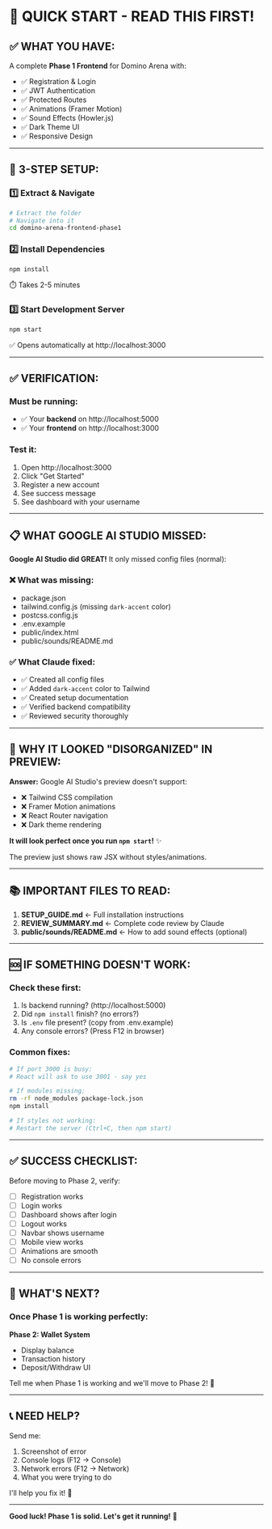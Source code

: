 # 🎯 QUICK START - READ THIS FIRST!

## ✅ WHAT YOU HAVE:

A complete **Phase 1 Frontend** for Domino Arena with:
- ✅ Registration & Login
- ✅ JWT Authentication
- ✅ Protected Routes  
- ✅ Animations (Framer Motion)
- ✅ Sound Effects (Howler.js)
- ✅ Dark Theme UI
- ✅ Responsive Design

---

## 🚀 3-STEP SETUP:

### 1️⃣ Extract & Navigate
```bash
# Extract the folder
# Navigate into it
cd domino-arena-frontend-phase1
```

### 2️⃣ Install Dependencies
```bash
npm install
```
⏱️ Takes 2-5 minutes

### 3️⃣ Start Development Server
```bash
npm start
```
✅ Opens automatically at http://localhost:3000

---

## ✅ VERIFICATION:

### Must be running:
- ✅ Your **backend** on http://localhost:5000
- ✅ Your **frontend** on http://localhost:3000

### Test it:
1. Open http://localhost:3000
2. Click "Get Started"
3. Register a new account
4. See success message
5. See dashboard with your username

---

## 📋 WHAT GOOGLE AI STUDIO MISSED:

**Google AI Studio did GREAT!** It only missed config files (normal):

### ❌ What was missing:
- package.json
- tailwind.config.js (missing `dark-accent` color)
- postcss.config.js
- .env.example
- public/index.html
- public/sounds/README.md

### ✅ What Claude fixed:
- ✅ Created all config files
- ✅ Added `dark-accent` color to Tailwind
- ✅ Created setup documentation
- ✅ Verified backend compatibility
- ✅ Reviewed security thoroughly

---

## 🎨 WHY IT LOOKED "DISORGANIZED" IN PREVIEW:

**Answer:** Google AI Studio's preview doesn't support:
- ❌ Tailwind CSS compilation
- ❌ Framer Motion animations
- ❌ React Router navigation
- ❌ Dark theme rendering

**It will look perfect once you run `npm start`!** ✨

The preview just shows raw JSX without styles/animations.

---

## 📚 IMPORTANT FILES TO READ:

1. **SETUP_GUIDE.md** ← Full installation instructions
2. **REVIEW_SUMMARY.md** ← Complete code review by Claude
3. **public/sounds/README.md** ← How to add sound effects (optional)

---

## 🆘 IF SOMETHING DOESN'T WORK:

### Check these first:
1. Is backend running? (http://localhost:5000)
2. Did `npm install` finish? (no errors?)
3. Is `.env` file present? (copy from .env.example)
4. Any console errors? (Press F12 in browser)

### Common fixes:
```bash
# If port 3000 is busy:
# React will ask to use 3001 - say yes

# If modules missing:
rm -rf node_modules package-lock.json
npm install

# If styles not working:
# Restart the server (Ctrl+C, then npm start)
```

---

## ✅ SUCCESS CHECKLIST:

Before moving to Phase 2, verify:
- [ ] Registration works
- [ ] Login works  
- [ ] Dashboard shows after login
- [ ] Logout works
- [ ] Navbar shows username
- [ ] Mobile view works
- [ ] Animations are smooth
- [ ] No console errors

---

## 🎯 WHAT'S NEXT?

### Once Phase 1 is working perfectly:

**Phase 2: Wallet System**
- Display balance
- Transaction history
- Deposit/Withdraw UI

Tell me when Phase 1 is working and we'll move to Phase 2! 🚀

---

## 📞 NEED HELP?

Send me:
1. Screenshot of error
2. Console logs (F12 → Console)
3. Network errors (F12 → Network)
4. What you were trying to do

I'll help you fix it! 💪

---

**Good luck! Phase 1 is solid. Let's get it running!** 🎉
